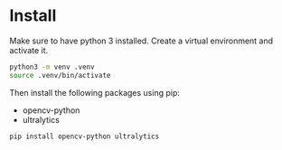 # Install

Make sure to have python 3 installed.
Create a virtual environment and activate it.

```bash
python3 -m venv .venv
source .venv/bin/activate
```

Then install the following packages using pip:
 - opencv-python
 - ultralytics

```bash
pip install opencv-python ultralytics
```
